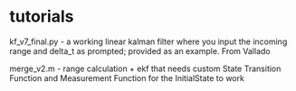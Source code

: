 # tutorials

kf_v7_final.py - a working linear kalman filter where you input the incoming range and delta_t as prompted; provided as an example. From Vallado

merge_v2.m - range calculation + ekf that needs custom State Transition Function and Measurement Function for the InitialState to work
